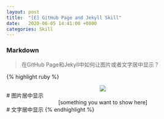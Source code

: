 ```yaml
---
layout: post
title:  "[E] GitHub Page and Jekyll Skill"
date:   2020-06-05 14:41:00 +0800
categories: Skill
---
```


### Markdown
> 在GitHub Page和Jekyll中如何让图片或者文字居中显示？ 
 
{% highlight ruby %}
<div align="center"><img src=[local path or http path]></div>  # 图片居中显示
<div align="center">[something you want to show here]</div>    # 文字居中显示
{% endhighlight %}